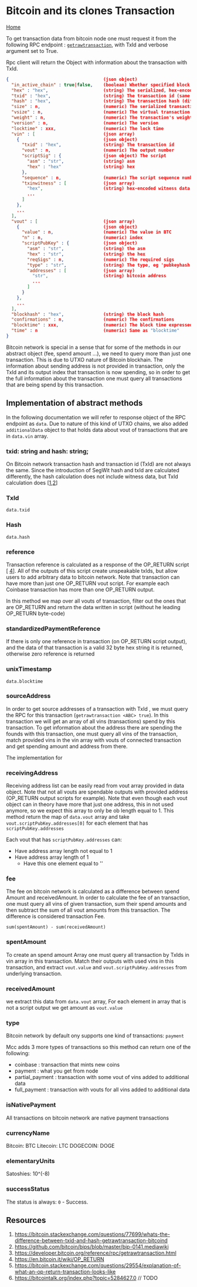 # Bitcoin and its clones Transaction

[Home](../README.md)

To get transaction data from bitcoin node one must request it from the following RPC endpoint : [`getrawtransaction`](https://developer.bitcoin.org/reference/rpc/getrawtransaction.html), with TxId and verbose argument set to True.

Rpc client will return the Object with information about the transaction with TxId.

```json
{                                    (json object)
  "in_active_chain" : true|false,    (boolean) Whether specified block is in the active chain or not (only present with explicit "blockhash" argument)
  "hex" : "hex",                     (string) The serialized, hex-encoded data for 'txid'
  "txid" : "hex",                    (string) The transaction id (same as provided)
  "hash" : "hex",                    (string) The transaction hash (differs from txid for witness transactions)
  "size" : n,                        (numeric) The serialized transaction size
  "vsize" : n,                       (numeric) The virtual transaction size (differs from size for witness transactions)
  "weight" : n,                      (numeric) The transaction's weight (between vsize*4-3 and vsize*4)
  "version" : n,                     (numeric) The version
  "locktime" : xxx,                  (numeric) The lock time
  "vin" : [                          (json array)
    {                                (json object)
      "txid" : "hex",                (string) The transaction id
      "vout" : n,                    (numeric) The output number
      "scriptSig" : {                (json object) The script
        "asm" : "str",               (string) asm
        "hex" : "hex"                (string) hex
      },
      "sequence" : n,                (numeric) The script sequence number
      "txinwitness" : [              (json array)
        "hex",                       (string) hex-encoded witness data (if any)
        ...
      ]
    },
    ...
  ],
  "vout" : [                         (json array)
    {                                (json object)
      "value" : n,                   (numeric) The value in BTC
      "n" : n,                       (numeric) index
      "scriptPubKey" : {             (json object)
        "asm" : "str",               (string) the asm
        "hex" : "str",               (string) the hex
        "reqSigs" : n,               (numeric) The required sigs
        "type" : "str",              (string) The type, eg 'pubkeyhash'
        "addresses" : [              (json array)
          "str",                     (string) bitcoin address
          ...
        ]
      }
    },
    ...
  ],
  "blockhash" : "hex",               (string) the block hash
  "confirmations" : n,               (numeric) The confirmations
  "blocktime" : xxx,                 (numeric) The block time expressed in UNIX epoch time
  "time" : n                         (numeric) Same as "blocktime"
}

```

Bitcoin network is special in a sense that for some of the methods in our abstract object (fee, spend amount ...), we need to query more than just one transaction. This is due to UTXO nature of Bitcoin blockhain. The information about sending address is not provided in transaction, only the TxId and its output index that transaction is now spending, so in order to get the full information about the transaction one must query all transactions that are being spend by this transaction.

## Implementation of abstract methods

In the following documentation we will refer to response object of the RPC endpoint as `data`. Due to nature of this kind of UTXO chains, we also added `additionalData` object to that holds data about vout of transactions that are in `data.vin` array.

### txid: string and hash: string;

On Bitcoin network transaction hash and transaction id (TxId) are not always the same.
Since the introduction of SegWit hash and txId are calculated differently, the hash calculation does not include witness data, but TxId calculation does [[1](https://bitcoin.stackexchange.com/questions/77699/whats-the-difference-between-txid-and-hash-getrawtransaction-bitcoind),[2](https://github.com/bitcoin/bips/blob/master/bip-0141.mediawiki)]

### TxId

```
data.txid
```

### Hash

```
data.hash
```

### reference

Transaction reference is calculated as a response of the OP_RETURN script [ [4](https://en.bitcoin.it/wiki/OP_RETURN)].
All of the outputs of this script create unspeakable txIds, but allow users to add arbitrary data to bitcoin network.
Note that transaction can have more than just one OP_RETURN vout script. For example each Coinbase transaction has more than one OP_RETURN output.

In this method we map over all vouts of transaction, filter out the ones that are OP_RETURN and return the data written in script (without he leading OP_RETURN byte-code)

### standardizedPaymentReference

If there is only one reference in transaction (on OP_RETURN script output), and the data of that transaction is a valid 32 byte hex string it is returned, otherwise zero reference is returned

### unixTimestamp

```
data.blocktime
```

### sourceAddress

In order to get source addresses of a transaction with TxId <ABC>, we must query the RPC for this transaction (`getrawtransaction <ABC> true`).
In this transaction we will get an array of all vins (transactions) spend by this transaction.
To get information about the address there are spending the founds with this transaction, one must query all vins of the <ABC> transaction, match provided vins in the vin array with vouts of connected transaction and get spending amount and address from there.

The implementation for

### receivingAddress

Receiving address list can be easily read from vout array provided in data object. Note that not all vouts are spendable outputs with provided address (OP_RETURN output scripts for example).
Note that even though each vout object can in theory have more that just one address, this in not used anymore, so we expect this array to only be ob length equal to 1.
This method return the map of `data.vout` array and take `vout.scriptPubKey.addresses[0]` for each element that has `scriptPubKey.addresses`

Each vout that has `scriptPubKey.addresses` can:

-  Have address array length not equal to 1
-  Have address array length of 1
   -  Have this one element equal to ''

### fee

The fee on bitcoin network is calculated as a difference between spend Amount and receivedAmount.
In order to calculate the fee of an transaction, one must query all vins of given transaction, sum their spend amounts and then subtract the sum of all vout amounts from this transaction. The difference is considered transaction Fee.

```
sum(spentAmount) - sum(receivedAmount)
```

### spentAmount

To create an spend amount Array one must query all transaction by TxIds in vin array in this transaction. Match their outputs with used vins in this transaction, and extract `vout.value` and `vout.scriptPubKey.addresses` from underlying transaction.

### receivedAmount

we extract this data from `data.vout` array, For each element in array that is not a script output we get amount as `vout.value`

### type

Bitcoin network by default ony supports one kind of transactions: `payment`

Mcc adds 3 more types of transactions so this method can return one of the following:

-  coinbase : transaction that mints new coins
-  payment : what you get from node
-  partial_payment : transaction with some vout of vins added to additional data
-  full_payment : transaction with vouts for all vins added to additional data

### isNativePayment

All transactions on bitcoin network are native payment transactions

### currencyName

Bitcoin: BTC
Litecoin: LTC
DOGECOIN: DOGE

### elementaryUnits

Satoshies: 10^(-8)

### successStatus

The status is always: `0` - Success.

## Resources

1. https://bitcoin.stackexchange.com/questions/77699/whats-the-difference-between-txid-and-hash-getrawtransaction-bitcoind
2. https://github.com/bitcoin/bips/blob/master/bip-0141.mediawiki
3. https://developer.bitcoin.org/reference/rpc/getrawtransaction.html
4. https://en.bitcoin.it/wiki/OP_RETURN
5. https://bitcoin.stackexchange.com/questions/29554/explanation-of-what-an-op-return-transaction-looks-like
6. https://bitcointalk.org/index.php?topic=5284627.0 // TODO
